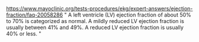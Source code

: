 https://www.mayoclinic.org/tests-procedures/ekg/expert-answers/ejection-fraction/faq-20058286
"
    A left ventricle (LV) ejection fraction of about 50% to 70% is categorized as normal.
    A mildly reduced LV ejection fraction is usually between 41% and 49%.
    A reduced LV ejection fraction is usually 40% or less.
"